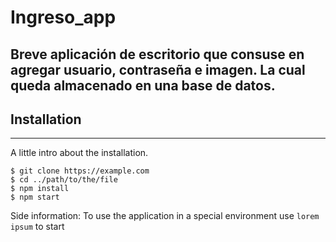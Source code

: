 # Ingreso_app

## Breve aplicación de escritorio que consuse en agregar usuario, contraseña e imagen. La cual queda almacenado en una base de datos.

## Installation
***
A little intro about the installation. 
```
$ git clone https://example.com
$ cd ../path/to/the/file
$ npm install
$ npm start
```
Side information: To use the application in a special environment use ```lorem ipsum``` to start
